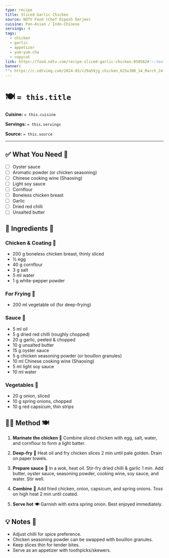 ```yaml
---
type: recipe
title: Sliced Garlic Chicken
source: NDTV Food (Chef Dipesh Darjee)
cuisine: Pan-Asian / Indo-Chinese
servings: 4
tags:
  - chicken
  - garlic
  - appetizer
  - yum-yum-cha
  - copycat
link: https://food.ndtv.com/recipe-sliced-garlic-chicken-958562#:~:text=Ingredients%20of%20Sliced%20Garlic%20Chicken
banner:
"": https://c.ndtvimg.com/2024-03/c29a59jg_chicken_625x300_14_March_24.jpg
---
```


# 🍽️ `= this.title`

**Cuisine:** `= this.cuisine`

**Servings:** `= this.servings`

**Source:** `= this.source`

---

## ✅ What You Need 🍴

- [ ] Oyster sauce
- [ ] Aromatic powder (or chicken seasoning)
- [ ] Chinese cooking wine (Shaoxing)
- [ ] Light soy sauce
- [ ] Cornflour
- [ ] Boneless chicken breast
- [ ] Garlic
- [ ] Dried red chilli
- [ ] Unsalted butter

## 📝 Ingredients 🥘

### Chicken & Coating 🍗

- 200 g boneless chicken breast, thinly sliced
- ½ egg
- 40 g cornflour
- 3 g salt
- 5 ml water
- 1 g white-pepper powder

### For Frying 🍳

- 200 ml vegetable oil (for deep-frying)

### Sauce 🥢

- 5 ml oil
- 5 g dried red chilli (roughly chopped)
- 20 g garlic, peeled & chopped
- 10 g unsalted butter
- 15 g oyster sauce
- 5 g chicken seasoning powder (or bouillon granules)
- 10 ml Chinese cooking wine (Shaoxing)
- 5 ml light soy sauce
- 10 ml water

### Vegetables 🥦

- 20 g onion, sliced
- 10 g spring onions, chopped
- 10 g red capsicum, thin strips

## 👩‍🍳 Method 🍽️

1. **Marinate the chicken** 🍶
   Combine sliced chicken with egg, salt, water, and cornflour to form a light batter.

2. **Deep-fry** 🍲
   Heat oil and fry chicken slices 2 min until pale golden. Drain on paper towels.

3. **Prepare sauce** 🍜
   In a wok, heat oil. Stir-fry dried chilli & garlic 1 min. Add butter, oyster sauce, seasoning powder, cooking wine, soy sauce, and water. Stir well.

4. **Combine** 🍛
   Add fried chicken, onion, capsicum, and spring onions. Toss on high heat 2 min until coated.

5. **Serve hot** 🍽️
   Garnish with extra spring onion. Best enjoyed immediately.

## 💡 Notes 📝

- Adjust chilli for spice preference.
- Chicken seasoning powder can be swapped with bouillon granules.
- Keep slices thin for tender bites.
- Serve as an appetizer with toothpicks/skewers.
